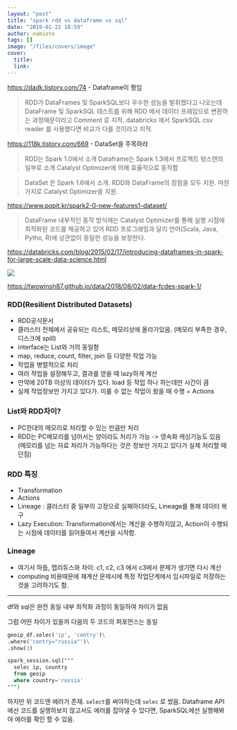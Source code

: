 ```yaml
---
layout: "post"
title: "spark rdd vs dataframe vs sql"
date: "2019-01-22 18:59"
author: namioto
tags: []
image: "/files/covers/image"
cover:
  title:
  link:
---
```


https://dadk.tistory.com/74 - Dataframe이 짱임
> RDD가 DataFrames 및 SparkSQL보다 우수한 성능을 발휘했다고 나오는데 DataFrame 및 SparkSQL 테스트를 위해 RDD 에서 데이터 프레임으로 변환하는 과정때문이라고 Comment 로 지적. databricks 에서 SparkSQL csv reader 를 사용했다면 비교가 다를 것이라고 지적.


https://118k.tistory.com/669 - DataSet을 주목하라
> RDD는 Spark 1.0에서 소개
> Dataframe는 Spark 1.3에서 프로젝트 텅스텐의 일부로 소개
> Catalyst Optimizer에 의해 효율적으로 동작함

> DataSet 은 Spark 1.6에서 소개.
> RDD와 DataFrame의 장점을 모두 지원. 마찬가지로 Catalyst Optimizer을 지원.

https://www.popit.kr/spark2-0-new-features1-dataset/
> DataFrame 내부적인 동작 방식에는 Catalyst Optimizer를 통해 실행 시점에 최적화된 코드를 제공하고 있어 RDD 프로그래밍과 달리 언어(Scala, Java, Pytho, R)에 상관없이 동일한 성능을 보장한다.


https://databricks.com/blog/2015/02/17/introducing-dataframes-in-spark-for-large-scale-data-science.html

![](https://databricks.com/wp-content/uploads/2015/02/Screen-Shot-2015-02-16-at-9.46.39-AM-1024x457.png)


https://twowinsh87.github.io/data/2018/08/02/data-fcdes-spark-1/
### RDD(Resilient Distributed Datasets)
- RDD공식문서
- 클러스터 전체에서 공유되는 리스트, 메모리상에 올라가있음. (메모리 부족한 경우, 디스크에 spill)
- interface는 List와 거의 동일함
- map, reduce, count, filter, join 등 다양한 작업 가능
- 작업을 병렬적으로 처리
- 여러 작업을 설정해두고, 결과를 얻을 때 lazy하게 계산
- 만약에 20TB 이상의 데이터가 있다. load 등 작업 하나 하는데만 시간이 큼
- 실제 작업정보만 가지고 있다가. 미룰 수 없는 작업이 왔을 때 수행 = Actions
### List와 RDD차이?
- PC한대의 메모리로 처리할 수 있는 만큼만 처리
- RDD는 PC메모리를 넘어서는 양이라도 처리가 가능 -> 영속화 캐싱기능도 있음 (메모리를 넘는 자료 처리가 가능하다는 것은 정보만 가지고 있다가 실제 처리할 때 던짐)
### RDD 특징
- Transformation
- Actions
- Lineage : 클러스터 중 일부의 고장으로 실패하더라도, Lineage를 통해 데이터 복구
- Lazy Execution: Transformation에서는 계산을 수행하지않고, Action이 수행되는 시점에 데이터를 읽어들여서 계산을 시작함.
### Lineage
- 여기서 하둡, 맵리듀스와 차이: c1, c2, c3 에서 c3에서 문제가 생기면 다시 계산
- computing 비용때문에 재계산 문제시에 특정 작업단계에서 임시파일로 저장하는 것을 고려하기도 함.

***

df와 sql은 완전 동일
내부 최적화 과정이 동일하여 차이가 없음

그럼 어떤 차이가 있을까
다음의 두 코드의 퍼포먼스는 동일

```Python
geoip_df.selec('ip', 'contry')\
.where('contry="russia"')\
.show(3)
```
```sql
spark_session.sql("""
  selec ip, country
  from geoip
  where country='russia'
""")
```

하지만 위 코드엔 에러가 존재. `select`를 써야하는데 `selec` 로 썼음.
Dataframe API에선 코드를 실행하보지 않고서도 에러를 잡아낼 수 있다면,
SparkSQL에선 실행해봐야 에러를 확인 할 수 있음.
